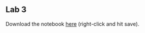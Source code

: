 ## Lab 3

Download the notebook [here](https://raw.githubusercontent.com/minprog/project/2022/data-science/2%20labs/lab3.ipynb) (right-click and hit save).
